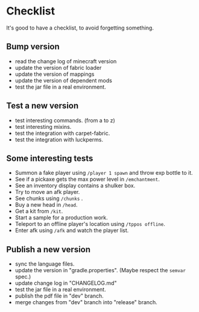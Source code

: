 # Checklist

It's good to have a checklist, to avoid forgetting something.

## Bump version
- read the change log of minecraft version
- update the version of fabric loader
- update the version of mappings
- update the version of dependent mods
- test the jar file in a real environment.

## Test a new version
- test interesting commands. (from a to z)
- test interesting mixins.
- test the integration with carpet-fabric.
- test the integration with luckperms.

## Some interesting tests
- Summon a fake player using `/player 1 spawn` and throw exp bottle to it. 
- See if a pickaxe gets the max power level in `/emchantment`.
- See an inventory display contains a shulker box.
- Try to move an afk player.
- See chunks using `/chunks` .
- Buy a new head in `/head`.
- Get a kit from `/kit`.
- Start a sample for a production work.
- Teleport to an offline player's location using `/tppos offline`.
- Enter afk using `/afk` and watch the player list.
 
## Publish a new version
- sync the language files.
- update the version in "gradle.properties". (Maybe respect the `semvar` spec.)
- update change log in "CHANGELOG.md"
- test the jar file in a real environment.
- publish the pdf file in "dev" branch.
- merge changes from "dev" branch into "release" branch.

